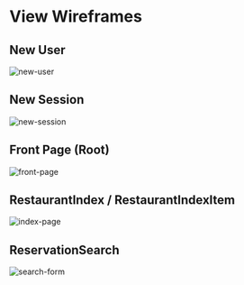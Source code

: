 # View Wireframes

## New User
![new-user]

## New Session
![new-session]

## Front Page (Root)
![front-page]

## RestaurantIndex / RestaurantIndexItem
![index-page]

## ReservationSearch
![search-form]

[new-user]: ./wireframes/new_user.png
[new-session]: ./wireframes/new_session.png
[front-page]: ./wireframes/Root.png
[index-page]: ./wireframes/RestaurantIndex.png
[search-form]: ./wireframes/ReservationSearch.png

